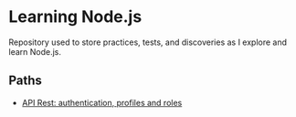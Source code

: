 # Learning Node.js
Repository used to store practices, tests, and discoveries as I explore and learn Node.js.

## Paths
- [API Rest: authentication, profiles and roles](./api-rest-auth-profile-roles)
